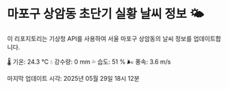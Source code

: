 
# 마포구 상암동 초단기 실황 날씨 정보 🌤️

이 리포지토리는 기상청 API를 사용하여 서울 마포구 상암동의 날씨 정보를 업데이트합니다. 

🌡️ 기온: 24.3 ℃
💧 강수량: 0 mm
💦 습도: 51 %
🌬️ 풍속: 3.6 m/s

마지막 업데이트 시각: 2025년 05월 29일 18시 12분    
